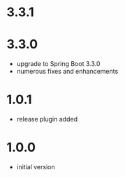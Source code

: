 # 3.3.1

# 3.3.0
- upgrade to Spring Boot 3.3.0
- numerous fixes and enhancements

# 1.0.1
- release plugin added

# 1.0.0
- initial version